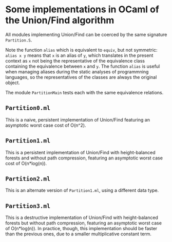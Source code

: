 # Some implementations in OCaml of the Union/Find algorithm

All modules implementing Union/Find can be coerced by the same
signature `Partition.S`.

Note the function `alias` which is equivalent to `equiv`, but not
symmetric: `alias x y` means that `x` is an alias of `y`, which
translates in the present context as `x` not being the representative
of the equivalence class containing the equivalence between `x` and
`y`. The function `alias` is useful when managing aliases during the
static analyses of programmning languages, so the representatives of
the classes are always the original object.

The module `PartitionMain` tests each with the same equivalence
relations.

## `Partition0.ml`

This is a naive, persistent implementation of Union/Find featuring an
asymptotic worst case cost of O(n^2).

## `Partition1.ml`

This is a persistent implementation of Union/Find with height-balanced
forests and without path compression, featuring an asymptotic worst
case cost of O(n*log(n)).

## `Partition2.ml`

This is an alternate version of `Partition1.ml`, using a different
data type.

## `Partition3.ml`

This is a destructive implementation of Union/Find with
height-balanced forests but without path compression, featuring an
asymptotic worst case of O(n*log(n)). In practice, though, this
implementation should be faster than the previous ones, due to a
smaller multiplicative constant term.

